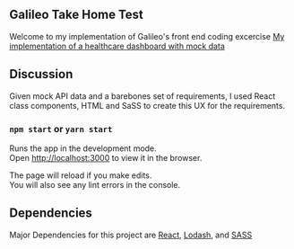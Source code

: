 ## Galileo Take Home Test
Welcome to my implementation of Galileo's front end coding excercise
[My implementation of a healthcare dashboard with mock data](./assets/galileo-take-home.png)

## Discussion

Given mock API data and a barebones set of requirements, I used React class components, HTML and SaSS to create this UX for the requirements.

### `npm start` or `yarn start`

Runs the app in the development mode.<br />
Open [http://localhost:3000](http://localhost:3000) to view it in the browser.

The page will reload if you make edits.<br />
You will also see any lint errors in the console.

## Dependencies 
Major Dependencies for this project are [React](https://reactjs.org), [Lodash](https://lodash.com), and [SASS](https://sass-lang.com/guide)

